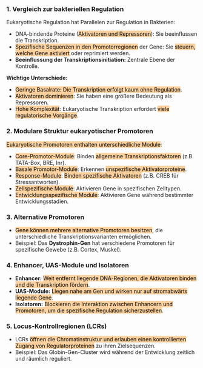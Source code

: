 ### 1. **Vergleich zur bakteriellen Regulation**
Eukaryotische Regulation hat Parallelen zur Regulation in Bakterien:
- DNA-bindende Proteine (<mark style="background: #FFB86CA6;">Aktivatoren und Repressoren</mark>): Sie beeinflussen die Transkription.
- <mark style="background: #FFB86CA6;">Spezifische Sequenzen in den Promotorregionen</mark> der Gene: Sie <mark style="background: #FFB86CA6;">steuern, welche Gene aktiviert</mark> oder reprimiert werden.
- **Beeinflussung der Transkriptionsinitiation:** Zentrale Ebene der Kontrolle.

**Wichtige Unterschiede:**
- <mark style="background: #FFB86CA6;">Geringe Basalrate: Die Transkription erfolgt kaum ohne Regulation</mark>.
- <mark style="background: #FFB86CA6;">Aktivatoren dominieren</mark>: Sie haben eine größere Bedeutung als Repressoren.
- <mark style="background: #FFB86CA6;">Hohe Komplexität</mark>: Eukaryotische Transkription erfordert <mark style="background: #FFB86CA6;">viele regulatorische Vorgänge</mark>.
### 2. **Modulare Struktur eukaryotischer Promotoren**
<mark style="background: #FFB86CA6;">Eukaryotische Promotoren enthalten unterschiedliche Module</mark>:
- <mark style="background: #FFB86CA6;">Core-Promotor-Module</mark>: Binden <mark style="background: #FFB86CA6;">allgemeine Transkriptionsfaktoren</mark> (z.B. TATA-Box, BRE, Inr).
- <mark style="background: #FFB86CA6;">Basale Promotor-Module</mark>: Erkennen <mark style="background: #FFB86CA6;">unspezifische Aktivatorproteine</mark>.
- <mark style="background: #FFB86CA6;">Response-Module</mark>: <mark style="background: #FFB86CA6;">Binden spezifische Aktivatoren</mark> (z.B. CREB für Stressantworten).
- <mark style="background: #FFB86CA6;">Zellspezifische Module</mark>: Aktivieren Gene in spezifischen Zelltypen.
- <mark style="background: #FFB86CA6;">Entwicklungsspezifische Module</mark>: Aktivieren Gene während bestimmter Entwicklungsstadien.

### 3. **Alternative Promotoren**
- <mark style="background: #FFB86CA6;">Gene können mehrere alternative Promotoren besitzen</mark>, die unterschiedliche Transkriptionsvarianten ermöglichen.
- Beispiel: Das **Dystrophin-Gen** hat verschiedene Promotoren für spezifische Gewebe (z.B. Cortex, Muskel).

### 4. **Enhancer, UAS-Module und Isolatoren**
- **Enhancer:** <mark style="background: #FFB86CA6;">Weit entfernt liegende DNA-Regionen, die Aktivatoren binden und die Transkription fördern</mark>.
- **UAS-Module:** <mark style="background: #FFB86CA6;">Liegen nahe am Gen und wirken nur auf stromabwärts liegende Gene</mark>.
- **Isolatoren:** <mark style="background: #FFB86CA6;">Blockieren die Interaktion zwischen Enhancern und Promotoren, um die spezifische Regulation sicherzustellen</mark>.

### 5. **Locus-Kontrollregionen (LCRs)**
- LCRs <mark style="background: #FFB86CA6;">öffnen die Chromatinstruktur und erlauben einen kontrollierten Zugang von Regulatorproteinen</mark> zu ihren Zielsequenzen.
- Beispiel: Das Globin-Gen-Cluster wird während der Entwicklung zeitlich und räumlich reguliert.